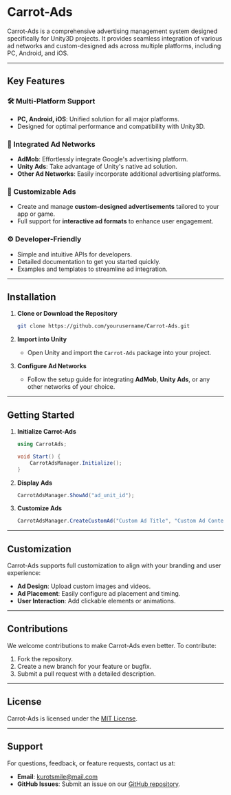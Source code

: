 # Carrot-Ads

Carrot-Ads is a comprehensive advertising management system designed specifically for Unity3D projects. It provides seamless integration of various ad networks and custom-designed ads across multiple platforms, including PC, Android, and iOS.

---

## Key Features

### 🛠 Multi-Platform Support
- **PC, Android, iOS**: Unified solution for all major platforms.
- Designed for optimal performance and compatibility with Unity3D.

### 📢 Integrated Ad Networks
- **AdMob**: Effortlessly integrate Google's advertising platform.
- **Unity Ads**: Take advantage of Unity's native ad solution.
- **Other Ad Networks**: Easily incorporate additional advertising platforms.

### 🎨 Customizable Ads
- Create and manage **custom-designed advertisements** tailored to your app or game.
- Full support for **interactive ad formats** to enhance user engagement.

### ⚙️ Developer-Friendly
- Simple and intuitive APIs for developers.
- Detailed documentation to get you started quickly.
- Examples and templates to streamline ad integration.

---

## Installation

1. **Clone or Download the Repository**
   ```bash
   git clone https://github.com/yourusername/Carrot-Ads.git
   ```
2. **Import into Unity**
   - Open Unity and import the `Carrot-Ads` package into your project.

3. **Configure Ad Networks**
   - Follow the setup guide for integrating **AdMob**, **Unity Ads**, or any other networks of your choice.

---

## Getting Started

1. **Initialize Carrot-Ads**
   ```csharp
   using CarrotAds;

   void Start() {
       CarrotAdsManager.Initialize();
   }
   ```

2. **Display Ads**
   ```csharp
   CarrotAdsManager.ShowAd("ad_unit_id");
   ```

3. **Customize Ads**
   ```csharp
   CarrotAdsManager.CreateCustomAd("Custom Ad Title", "Custom Ad Content", "ImagePath");
   ```

---

## Customization

Carrot-Ads supports full customization to align with your branding and user experience:

- **Ad Design**: Upload custom images and videos.
- **Ad Placement**: Easily configure ad placement and timing.
- **User Interaction**: Add clickable elements or animations.

---

## Contributions

We welcome contributions to make Carrot-Ads even better. To contribute:

1. Fork the repository.
2. Create a new branch for your feature or bugfix.
3. Submit a pull request with a detailed description.

---

## License

Carrot-Ads is licensed under the [MIT License](LICENSE).

---

## Support

For questions, feedback, or feature requests, contact us at:
- **Email**: kurotsmile@mail.com
- **GitHub Issues**: Submit an issue on our [GitHub repository](https://github.com/yourusername/Carrot-Ads/issues).
